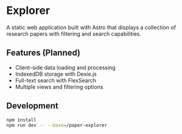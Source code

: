 #  Explorer

A static web application built with Astro that displays a collection of research papers with filtering and search capabilities.

## Features (Planned)

- Client-side data loading and processing
- IndexedDB storage with Dexie.js
- Full-text search with FlexSearch
- Multiple views and filtering options

## Development

```bash
npm install
npm run dev -- --base=/paper-explorer
```
